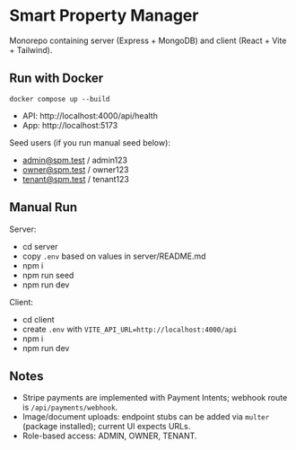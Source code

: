 # Smart Property Manager

Monorepo containing server (Express + MongoDB) and client (React + Vite + Tailwind).

## Run with Docker

```
docker compose up --build
```

- API: http://localhost:4000/api/health
- App: http://localhost:5173

Seed users (if you run manual seed below):
- admin@spm.test / admin123
- owner@spm.test / owner123
- tenant@spm.test / tenant123

## Manual Run

Server:
- cd server
- copy `.env` based on values in server/README.md
- npm i
- npm run seed
- npm run dev

Client:
- cd client
- create `.env` with `VITE_API_URL=http://localhost:4000/api`
- npm i
- npm run dev

## Notes
- Stripe payments are implemented with Payment Intents; webhook route is `/api/payments/webhook`.
- Image/document uploads: endpoint stubs can be added via `multer` (package installed); current UI expects URLs.
- Role-based access: ADMIN, OWNER, TENANT.

